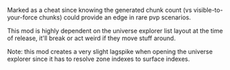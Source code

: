 Marked as a cheat since knowing the generated chunk count (vs visible-to-your-force chunks) could provide an edge in rare pvp scenarios.

This mod is highly dependent on the universe explorer list layout at the time of release, it'll break or act weird if they move stuff around.

Note: this mod creates a very slight lagspike when opening the universe explorer since it has to resolve zone indexes to surface indexes.

